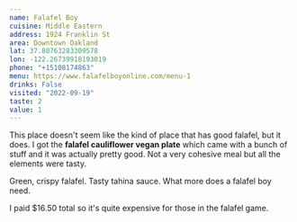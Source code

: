 ```yaml
---
name: Falafel Boy
cuisine: Middle Eastern
address: 1924 Franklin St
area: Downtown Oakland
lat: 37.80763283309578
lon: -122.26739918193019
phone: "+15108174863"
menu: https://www.falafelboyonline.com/menu-1
drinks: False
visited: "2022-09-19"
taste: 2
value: 1
---
```


This place doesn't seem like the kind of place that has good falafel, but it does. I got the **falafel cauliflower vegan plate** which came with a bunch of stuff and it was actually pretty good. Not a very cohesive meal but all the elements were tasty.

Green, crispy falafel. Tasty tahina sauce. What more does a falafel boy need.

I paid $16.50 total so it's quite expensive for those in the falafel game.

